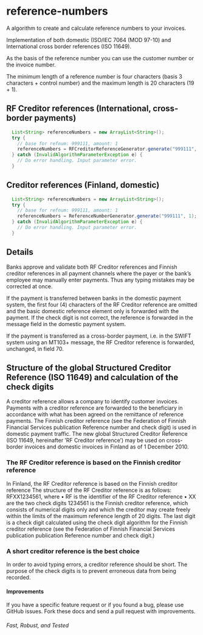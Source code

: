 # reference-numbers

A algorithm to create and calculate reference numbers to your invoices.

Implementation of both domestic (ISO/IEC 7064 (MOD 97-10) and International cross border references (ISO 11649).

As the basis of the reference number you can use the customer number or the invoice number. 

The minimum length of a reference number is four characters (basis 3 characters + control number) and the maximum length is 20 characters (19 + 1).

## RF Creditor references (International, cross-border payments)

```java
  List<String> referenceNumbers = new ArrayList<String>();
  try {
    // base for refnum: 999111, amount: 1
    referenceNumbers = RFCreditorReferenceGenerator.generate("999111", 1);
  } catch (InvalidAlgorithmParameterException e) {
    // Do error handling. Input parameter error.
  }
```

## Creditor references (Finland, domestic)

```java
  List<String> referenceNumbers = new ArrayList<String>();
  try {
    // base for refnum: 999111, amount: 1
    referenceNumbers = ReferenceNumberGenerator.generate("999111", 1);
  } catch (InvalidAlgorithmParameterException e) {
    // Do error handling. Input parameter error.
  }
```

## Details

Banks approve and validate both RF Creditor references and Finnish creditor references in all
payment channels where the payer or the bank’s employee may manually enter payments. Thus
any typing mistakes may be corrected at once.

If the payment is transferred between banks in the domestic payment system, the first four (4)
characters of the RF Creditor reference are omitted and the basic domestic reference element
only is forwarded with the payment. If the check digit is not correct, the reference is forwarded
in the message field in the domestic payment system.

If the payment is transferred as a cross-border payment, i.e. in the SWIFT system using an
MT103+ message, the RF Creditor reference is forwarded, unchanged, in field 70.

## Structure of the global Structured Creditor Reference (ISO 11649) and calculation of the check digits

A creditor reference allows a company to identify customer invoices. Payments with a creditor reference are forwarded to the beneficiary in accordance with what has been agreed on the
remittance of reference payments.
The Finnish creditor reference (see the Federation of Finnish Financial Services publication Reference number and check digit) is used in domestic payment traffic.
The new global Structured Creditor Reference (ISO 11649, hereinafter ’RF Creditor reference’) may be used on cross-border invoices and domestic invoices in Finland as of 1 December 2010.

### The RF Creditor reference is based on the Finnish creditor reference

In Finland, the RF Creditor reference is based on the Finnish creditor reference
The structure of the RF Creditor reference is as follows:
RFXX1234561, where
• RF is the identifier of the RF Creditor reference
• XX are the two check digits
1234561 is the Finnish creditor reference, which consists of numerical digits only and which
the creditor may create freely within the limits of the maximum reference length of 20 digits.
The last digit is a check digit calculated using the check digit algorithm for the Finnish creditor
reference (see the Federation of Finnish Financial Services publication publication Reference
number and check digit.)

### A short creditor reference is the best choice
In order to avoid typing errors, a creditor reference should be short. The purpose of the check
digits is to prevent erroneous data from being recorded.

#### Improvements
If you have a specific feature request or if you found a bug, please use GitHub issues. Fork these docs and send a pull request with improvements.

###### Fast, Robust, and Tested

